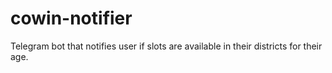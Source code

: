 # cowin-notifier

Telegram bot that notifies user if slots are available in their districts for their age.

